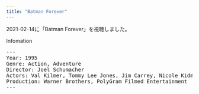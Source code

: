 ```yaml
---
title: "Batman Forever"
---
```

2021-02-14に「Batman Forever」を視聴しました。

Infomation
<pre>
---
Year: 1995
Genre: Action, Adventure
Director: Joel Schumacher
Actors: Val Kilmer, Tommy Lee Jones, Jim Carrey, Nicole Kidman
Production: Warner Brothers, PolyGram Filmed Entertainment
---
</pre>